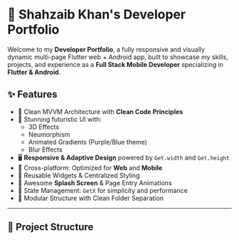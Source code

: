 # 🚀 Shahzaib Khan's Developer Portfolio

Welcome to my **Developer Portfolio**, a fully responsive and visually dynamic multi-page Flutter web + Android app, built to showcase my skills, projects, and experience as a **Full Stack Mobile Developer** specializing in **Flutter & Android**.

## ✨ Features

- 🧭 Clean MVVM Architecture with **Clean Code Principles**
- 🎨 Stunning futuristic UI with:
  - 3D Effects
  - Neumorphism
  - Animated Gradients (Purple/Blue theme)
  - Blur Effects
- 🖥️ **Responsive & Adaptive Design** powered by `Get.width` and `Get.height`
- 📱 Cross-platform: Optimized for **Web** and **Mobile**
- 🔄 Reusable Widgets & Centralized Styling
- 🚀 Awesome **Splash Screen** & Page Entry Animations
- 🎯 State Management: `GetX` for simplicity and performance
- 🧩 Modular Structure with Clean Folder Separation

---

## 📁 Project Structure
